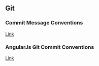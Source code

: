 ## Git
### Commit Message Conventions
[Link](https://gist.github.com/stephenparish/9941e89d80e2bc58a153)

### AngularJs Git Commit Conventions
[Link](https://docs.google.com/document/u/0/d/1QrDFcIiPjSLDn3EL15IJygNPiHORgU1_OOAqWjiDU5Y/mobilebasic)
